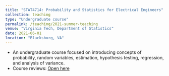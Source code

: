 ```yaml
---
title: "STAT4714: Probability and Statistics for Electrical Engineers"
collection: teaching
type: "Undergraduate course"
permalink: /teaching/2021-summer-teaching
venue: "Virginia Tech, Department of Statistics"
date: 2021-06-01
location: "Blacksburg, VA"
---
```


* An undergraduate course focused on introducing concepts of probability, random variables, estimation, hypothesis testing, regression, and analysis of variance.
* Course reviews: [Open here](https://weiliu3.github.io/files/STAT_4714_64061_202106_wliu3.pdf)



